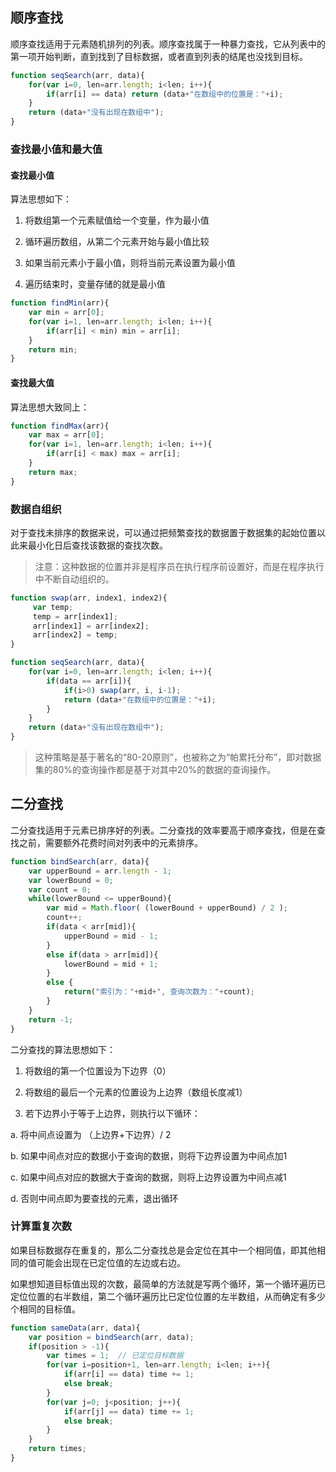 
## 顺序查找

顺序查找适用于元素随机排列的列表。顺序查找属于一种暴力查找，它从列表中的第一项开始判断，直到找到了目标数据，或者直到列表的结尾也没找到目标。

```js
function seqSearch(arr, data){
    for(var i=0, len=arr.length; i<len; i++){
        if(arr[i] == data) return (data+"在数组中的位置是："+i);
    }
    return (data+"没有出现在数组中");
}
```

### 查找最小值和最大值

#### 查找最小值

算法思想如下：

1. 将数组第一个元素赋值给一个变量，作为最小值

2. 循环遍历数组，从第二个元素开始与最小值比较

3. 如果当前元素小于最小值，则将当前元素设置为最小值

4. 遍历结束时，变量存储的就是最小值

```js
function findMin(arr){
    var min = arr[0];
    for(var i=1, len=arr.length; i<len; i++){
        if(arr[i] < min) min = arr[i];
    }
    return min;
}
```

#### 查找最大值

算法思想大致同上：

```js
function findMax(arr){
    var max = arr[0];
    for(var i=1, len=arr.length; i<len; i++){
        if(arr[i] < max) max = arr[i];
    }
    return max;
}
```

### 数据自组织

对于查找未排序的数据来说，可以通过把频繁查找的数据置于数据集的起始位置以此来最小化日后查找该数据的查找次数。

> 注意：这种数据的位置并非是程序员在执行程序前设置好，而是在程序执行中不断自动组织的。

```js
function swap(arr, index1, index2){
     var temp;
     temp = arr[index1];
     arr[index1] = arr[index2];
     arr[index2] = temp;
}

function seqSearch(arr, data){
    for(var i=0, len=arr.length; i<len; i++){
        if(data == arr[i]){
            if(i>0) swap(arr, i, i-1);
            return (data+"在数组中的位置是："+i);
        }
    }
    return (data+"没有出现在数组中");
}
```
> 这种策略是基于著名的“80-20原则”，也被称之为“帕累托分布”，即对数据集的80%的查询操作都是基于对其中20%的数据的查询操作。

## 二分查找

二分查找适用于元素已排序好的列表。二分查找的效率要高于顺序查找，但是在查找之前，需要额外花费时间对列表中的元素排序。

```js
function bindSearch(arr, data){
    var upperBound = arr.length - 1;
    var lowerBound = 0;
    var count = 0;
    while(lowerBound <= upperBound){
        var mid = Math.floor( (lowerBound + upperBound) / 2 );
        count++;
        if(data < arr[mid]){
            upperBound = mid - 1;
        }
        else if(data > arr[mid]){
            lowerBound = mid + 1;
        }
        else {
            return("索引为："+mid+", 查询次数为："+count);
        }
    }
    return -1;
}
```

二分查找的算法思想如下：

1. 将数组的第一个位置设为下边界（0）

2. 将数组的最后一个元素的位置设为上边界（数组长度减1）

3. 若下边界小于等于上边界，则执行以下循环：

  a. 将中间点设置为 （上边界+下边界）/ 2

  b. 如果中间点对应的数据小于查询的数据，则将下边界设置为中间点加1

  c. 如果中间点对应的数据大于查询的数据，则将上边界设置为中间点减1

  d. 否则中间点即为要查找的元素，退出循环


### 计算重复次数

如果目标数据存在重复的，那么二分查找总是会定位在其中一个相同值，即其他相同的值可能会出现在已定位值的左边或右边。

如果想知道目标值出现的次数，最简单的方法就是写两个循环，第一个循环遍历已定位位置的右半数组，第二个循环遍历比已定位位置的左半数组，从而确定有多少个相同的目标值。

```js
function sameData(arr, data){
    var position = bindSearch(arr, data);
    if(position > -1){
        var times = 1;  // 已定位目标数据
        for(var i=position+1, len=arr.length; i<len; i++){
            if(arr[i] == data) time += 1;
            else break;
        }
        for(var j=0; j<position; j++){
            if(arr[j] == data) time += 1;
            else break;
        }
    }
    return times;
}
```


